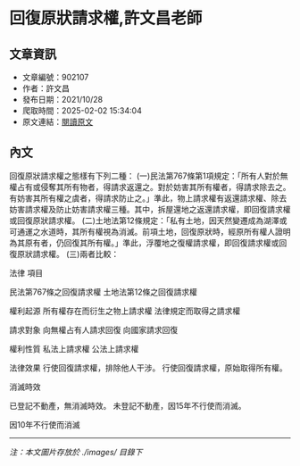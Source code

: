 # 回復原狀請求權,許文昌老師

## 文章資訊
- 文章編號：902107
- 作者：許文昌
- 發布日期：2021/10/28
- 爬取時間：2025-02-02 15:34:04
- 原文連結：[閱讀原文](https://real-estate.get.com.tw/Columns/detail.aspx?no=902107)

## 內文
回復原狀請求權之態樣有下列二種：
(一)民法第767條第1項規定：「所有人對於無權占有或侵奪其所有物者，得請求返還之。對於妨害其所有權者，得請求除去之。有妨害其所有權之虞者，得請求防止之。」準此，物上請求權有返還請求權、除去妨害請求權及防止妨害請求權三種。其中，拆屋還地之返還請求權，即回復請求權或回復原狀請求權。
(二)土地法第12條規定：「私有土地，因天然變遷成為湖澤或可通運之水道時，其所有權視為消滅。前項土地，回復原狀時，經原所有權人證明為其原有者，仍回復其所有權。」準此，浮覆地之復權請求權，即回復請求權或回復原狀請求權。
(三)兩者比較：




法律
項目

民法第767條之回復請求權
土地法第12條之回復請求權


權利起源
所有權存在而衍生之物上請求權
法律規定而取得之請求權


請求對象
向無權占有人請求回復
向國家請求回復


權利性質
私法上請求權
公法上請求權


法律效果
行使回復請求權，排除他人干涉。
行使回復請求權，原始取得所有權。


消滅時效


已登記不動產，無消滅時效。 
未登記不動產，因15年不行使而消滅。 


因10年不行使而消滅

---
*注：本文圖片存放於 ./images/ 目錄下*
